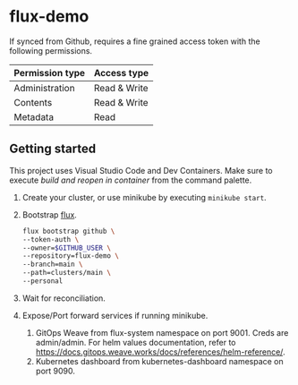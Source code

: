 # flux-demo
If synced from Github, requires a fine grained access token with the following permissions.

| Permission type | Access type  |
| --------------- | ------------ |
| Administration  | Read & Write |
| Contents        | Read & Write |
| Metadata        | Read         |


## Getting started
This project uses Visual Studio Code and Dev Containers. Make sure to execute _build and reopen in container_ from the command palette. 
1. Create your cluster, or use minikube by executing `minikube start`.
2. Bootstrap [flux](https://fluxcd.io/flux/installation/). 

    ```bash
    flux bootstrap github \
    --token-auth \
    --owner=$GITHUB_USER \
    --repository=flux-demo \
    --branch=main \
    --path=clusters/main \
    --personal
3. Wait for reconciliation.
4. Expose/Port forward services if running minikube. 
   1) GitOps Weave from flux-system namespace on port 9001. Creds are admin/admin. For helm values documentation, refer to https://docs.gitops.weave.works/docs/references/helm-reference/. 
   2) Kubernetes dashboard from kubernetes-dashboard namespace on port 9090.
